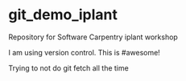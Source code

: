 # git_demo_iplant
Repository for Software Carpentry iplant workshop

I am using version control. This is #awesome!

Trying to not do git fetch all the time

